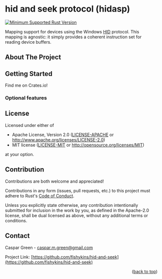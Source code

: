 # hid and seek protocol (hidasp)
<div id="top"></div>

[![Minimum Supported Rust Version]][Rust 1.56]

Mapping support for devices using the Windows [HID](https://docs.microsoft.com/en-us/windows-hardware/drivers/hid/) protocol.
This mapping is agnostic: it simply provides a coherent instruction set for reading device buffers.

<!-- ABOUT THE PROJECT -->
## About The Project

<!-- GETTING STARTED -->
## Getting Started

Find me on Crates.io!

### Optional features


## License

Licensed under either of

* Apache License, Version 2.0 ([LICENSE-APACHE](LICENSE-APACHE)
  or http://www.apache.org/licenses/LICENSE-2.0)
* MIT license ([LICENSE-MIT](LICENSE-MIT)
  or http://opensource.org/licenses/MIT)

at your option.

## Contribution

Contributions are both welcome and appreciated!

Contributions in any form (issues, pull requests, etc.) to this project must
adhere to Rust's [Code of Conduct].

Unless you explicitly state otherwise, any contribution intentionally submitted
for inclusion in the work by you, as defined in the Apache-2.0 license, shall be
dual licensed as above, without any additional terms or conditions.

<!-- CONTACT -->
## Contact

Caspar Green - caspar.m.green@gmail.com

Project Link: [https://github.com/fishykins/hid-and-seek](https://github.com/fishykins/hid-and-seek)

<p align="right">(<a href="#top">back to top</a>)</p>


<!-- MARKDOWN LINKS & IMAGES -->
<!-- https://www.markdownguide.org/basic-syntax/#reference-style-links -->
[Latest Version]: https://img.shields.io/crates/v/hid-and-seek.svg
[crates.io]: https://crates.io/crates/hid-and-seek/
[Minimum Supported Rust Version]: https://img.shields.io/badge/Rust-1.56.0-blue?color=fc8d62&logo=rust
[Rust 1.56]: https://github.com/rust-lang/rust/blob/master/RELEASES.md#version-1560-2021-10-21
[Code of Conduct]: https://www.rust-lang.org/en-US/conduct.html
[contributors]: https://github.com/fishykins/hid-and-seek/graphs/contributors
[docs]: "https://img.shields.io/docsrs/hid-and-seek/"
[docs.rs]: "https://docs.rs/hid-and-seek/latest/hid-and-seek/"